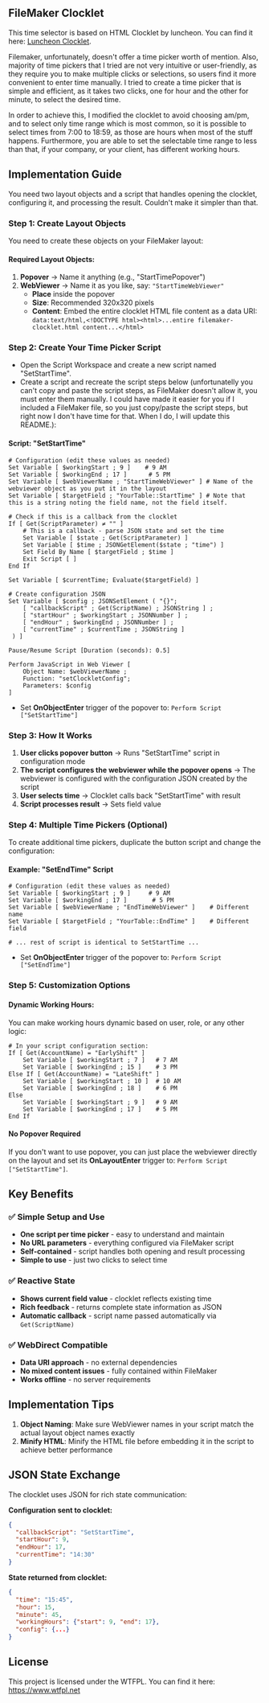 ## FileMaker Clocklet

This time selector is based on HTML Clocklet by luncheon. You can find it here: [Luncheon Clocklet](https://github.com/luncheon/clocklet).

Filemaker, unfortunately, doesn't offer a time picker worth of mention. Also, majority of time pickers that I tried are not very intuitive or user-friendly, as they require you to make multiple clicks or selections, so users find it more convenient to enter time manually. I tried to create a time picker that is simple and efficient, as it takes two clicks, one for hour and the other for minute, to select the desired time. 

In order to achieve this, I modified the clocklet to avoid choosing am/pm, and to select only time range which is most common, so it is possible to select times from 7:00 to 18:59, as those are  hours when most of the stuff happens. Furthermore, you are able to set the selectable time range to less than that, if your company, or your client, has different working hours.

## Implementation Guide

You need two layout objects and a script that handles opening the clocklet, configuring it, and processing the result. Couldn't make it simpler than that.

### Step 1: Create Layout Objects

You need to create these objects on your FileMaker layout:

#### Required Layout Objects:
1. **Popover** → Name it anything (e.g., "StartTimePopover")
2. **WebViewer** → Name it as you like, say: `"StartTimeWebViewer"`
   - **Place** inside the popover
   - **Size**: Recommended 320x320 pixels
   - **Content**: Embed the entire clocklet HTML file content as a data URI: `data:text/html,<!DOCTYPE html><html>...entire filemaker-clocklet.html content...</html>`

### Step 2: Create Your Time Picker Script
- Open the Script Workspace and create a new script named "SetStartTime".
- Create a script and recreate the script steps below (unfortunatelly you can't copy and paste the script steps, as FileMaker doesn't allow it, you must enter them manually. I could have made it easier for you if I included a FileMaker file, so you just copy/paste the script steps, but right now I don't have time for that. When I do, I will update this README.):

#### Script: "SetStartTime"
```
# Configuration (edit these values as needed)
Set Variable [ $workingStart ; 9 ]    # 9 AM
Set Variable [ $workingEnd ; 17 ]      # 5 PM  
Set Variable [ $webViewerName ; "StartTimeWebViewer" ] # Name of the webviewer object as you put it in the layout
Set Variable [ $targetField ; "YourTable::StartTime" ] # Note that this is a string noting the field name, not the field itself.

# Check if this is a callback from the clocklet
If [ Get(ScriptParameter) ≠ "" ]
    # This is a callback - parse JSON state and set the time
    Set Variable [ $state ; Get(ScriptParameter) ]
    Set Variable [ $time ; JSONGetElement($state ; "time") ]
    Set Field By Name [ $targetField ; $time ]
    Exit Script [ ]
End If

Set Variable [ $currentTime; Evaluate($targetField) ]

# Create configuration JSON
Set Variable [ $config ; JSONSetElement ( "{}";
    [ "callbackScript" ; Get(ScriptName) ; JSONString ] ;
    [ "startHour" ; $workingStart ; JSONNumber ] ;
    [ "endHour" ; $workingEnd ; JSONNumber ] ;
    [ "currentTime" ; $currentTime ; JSONString ]
 ) ]
    
Pause/Resume Script [Duration (seconds): 0.5]

Perform JavaScript in Web Viewer [ 
    Object Name: $webViewerName ; 
    Function: "setClockletConfig";
    Parameters: $config 
]

```
- Set **OnObjectEnter** trigger of the popover to: `Perform Script ["SetStartTime"]`

### Step 3: How It Works

1. **User clicks popover button** → Runs "SetStartTime" script in configuration mode 
2. **The script configures the webviewer while the popover opens** → The webviewer is configured with the configuration JSON created by the script
3. **User selects time** → Clocklet calls back "SetStartTime" with result
4. **Script processes result** → Sets field value

### Step 4: Multiple Time Pickers (Optional)

To create additional time pickers, duplicate the button script and change the configuration:

#### Example: "SetEndTime" Script
```
# Configuration (edit these values as needed)
Set Variable [ $workingStart ; 9 ]     # 9 AM
Set Variable [ $workingEnd ; 17 ]       # 5 PM
Set Variable [ $webViewerName ; "EndTimeWebViewer" ]    # Different name
Set Variable [ $targetField ; "YourTable::EndTime" ]    # Different field

# ... rest of script is identical to SetStartTime ...
```

- Set **OnObjectEnter** trigger of the popover to: `Perform Script ["SetEndTime"]`

### Step 5: Customization Options

#### Dynamic Working Hours:
You can make working hours dynamic based on user, role, or any other logic:

```
# In your script configuration section:
If [ Get(AccountName) = "EarlyShift" ]
    Set Variable [ $workingStart ; 7 ]   # 7 AM
    Set Variable [ $workingEnd ; 15 ]    # 3 PM
Else If [ Get(AccountName) = "LateShift" ]  
    Set Variable [ $workingStart ; 10 ]  # 10 AM
    Set Variable [ $workingEnd ; 18 ]    # 6 PM
Else
    Set Variable [ $workingStart ; 9 ]   # 9 AM
    Set Variable [ $workingEnd ; 17 ]    # 5 PM
End If
```

#### No Popover Required

If you don't want to use popover, you can just place the webviewer directly on the layout and set its **OnLayoutEnter** trigger to: `Perform Script ["SetStartTime"]`.

## Key Benefits

### ✅ **Simple Setup and Use**
- **One script per time picker** - easy to understand and maintain
- **No URL parameters** - everything configured via FileMaker script
- **Self-contained** - script handles both opening and result processing
- **Simple to use** - just two clicks to select time

### ✅ **Reactive State**
- **Shows current field value** - clocklet reflects existing time
- **Rich feedback** - returns complete state information as JSON
- **Automatic callback** - script name passed automatically via `Get(ScriptName)`

### ✅ **WebDirect Compatible**
- **Data URI approach** - no external dependencies
- **No mixed content issues** - fully contained within FileMaker
- **Works offline** - no server requirements

## Implementation Tips

1. **Object Naming**: Make sure WebViewer names in your script match the actual layout object names exactly
2. **Minify HTML**: Minify the HTML file before embedding it in the script to achieve better performance

## JSON State Exchange

The clocklet uses JSON for rich state communication:

**Configuration sent to clocklet:**
```json
{
  "callbackScript": "SetStartTime",
  "startHour": 9,
  "endHour": 17,
  "currentTime": "14:30"
}
```

**State returned from clocklet:**
```json
{
  "time": "15:45",
  "hour": 15,
  "minute": 45,
  "workingHours": {"start": 9, "end": 17},
  "config": {...}
}
```

## License

This project is licensed under the WTFPL. You can find it here: https://www.wtfpl.net
